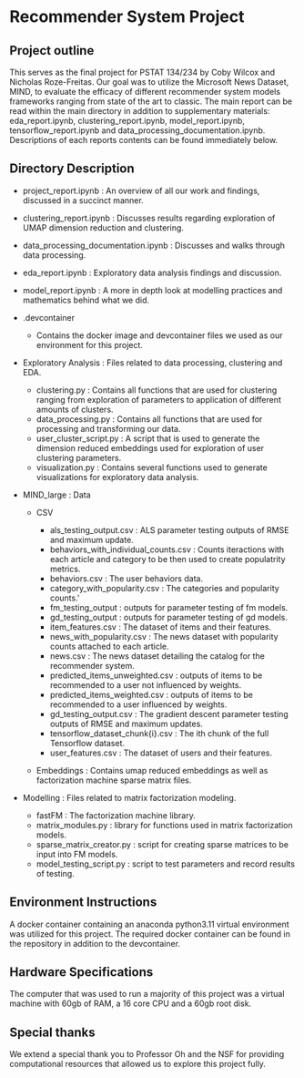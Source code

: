 # Recommender System Project
## Project outline
This serves as the final project for PSTAT 134/234 by Coby Wilcox and Nicholas Roze-Freitas. Our goal was to utilize the Microsoft News Dataset, MIND, to evaluate the efficacy of different recommender system models frameworks ranging from state of the art to classic. The main report can be read within the main directory in addition to supplementary materials: eda_report.ipynb, clustering_report.ipynb, model_report.ipynb, tensorflow_report.ipynb and data_processing_documentation.ipynb. Descriptions of each reports contents can be found immediately below.


## Directory Description

* project_report.ipynb : An overview of all our work and findings, discussed in a succinct manner.
* clustering_report.ipynb : Discusses results regarding exploration of UMAP dimension reduction and clustering.
* data_processing_documentation.ipynb : Discusses and walks through data processing.
* eda_report.ipynb : Exploratory data analysis findings and discussion.
* model_report.ipynb : A more in depth look at modelling practices and mathematics behind what we did.


* .devcontainer
    * Contains the docker image and devcontainer files we used as our environment for this project.
* Exploratory Analysis : Files related to data processing, clustering and EDA.
    * clustering.py : Contains all functions that are used for clustering ranging from exploration of parameters to application of different amounts of clusters.
    * data_processing.py : Contains all functions that are used for processing and transforming our data.
    * user_cluster_script.py : A script that is used to generate the dimension reduced embeddings used for exploration of user clustering parameters.
    * visualization.py : Contains several functions used to generate visualizations for exploratory data analysis.
* MIND_large : Data
    * CSV
        * als_testing_output.csv : ALS parameter testing outputs of RMSE and maximum update.
        * behaviors_with_individual_counts.csv : Counts iteractions with each article and category to be then used to create populatrity metrics.
        * behaviors.csv : The user behaviors data.
        * category_with_popularity.csv : The categories and popularity counts.'
        * fm_testing_output : outputs for parameter testing of fm models.
        * gd_testing_output : outputs for parameter testing of gd models.
        * item_features.csv : The dataset of items and their features.
        * news_with_popularity.csv : The news dataset with popularity counts attached to each article.
        * news.csv : The news dataset detailing the catalog for the recommender system. 
        * predicted_items_unweighted.csv : outputs of items to be recommended to a user not influenced by weights.
        * predicted_items_weighted.csv : outputs of items to be recommended to a user influenced by weights.
        * gd_testing_output.csv : The gradient descent parameter testing outputs of RMSE and maximum updates.
        * tensorflow_dataset_chunk{i}.csv : The ith chunk of the full Tensorflow dataset.
        * user_features.csv : The dataset of users and their features.

    * Embeddings : Contains umap reduced embeddings as well as factorization machine sparse matrix files.

* Modelling : Files related to matrix factorization modeling.
    * fastFM : The factorization machine library.
    * matrix_modules.py : library for functions used in matrix factorization models.
    * sparse_matrix_creator.py : script for creating sparse matrices to be input into FM models.
    * model_testing_script.py : script to test parameters and record results of testing.


## Environment Instructions
A docker container containing an anaconda python3.11 virtual environment was utilized for this project. The required docker container can be found in the repository in addition to the devcontainer. 

## Hardware Specifications
The computer that was used to run a majority of this project was a virtual machine with 60gb of RAM, a 16 core CPU and a 60gb root disk.

## Special thanks
We extend a special thank you to Professor Oh and the NSF for providing computational resources that allowed us to explore this project fully. 
